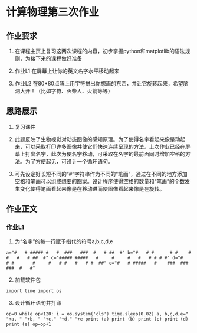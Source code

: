 # 计算物理第三次作业
## 作业要求
1. 在课程主页上复习这两次课程的内容，初步掌握python和matplotlib的语法规则，为接下来的课程做好准备

2. 作业L1 在屏幕上让你的英文名字水平移动起来

3. 作业L2 在80*80点阵上用字符拼出你想画的东西，并让它旋转起来，希望脑洞大开！（比如字符、火柴人、火箭等等）

## 思路展示
1. 复习课件

2. 此题反映了生物视觉对动态图像的感知原理。为了使得名字看起来像是动起来，可以采取打印许多图像并使它们快速连续呈现的方法。上次作业已经在屏幕上打出名字，此次为使名字移动，可采取在名字的最前面同时增加空格的方法。为了方便起见，可设计一个循环语句。

3. 可先设定好长短不同的“#”字符串作为不同的“笔画”，通过在不同的地方添加空格和笔画可以组成想要的图案。设计程序使得空格的数量和“笔画”的个数发生变化使得笔画看起来像是在移动进而使图像看起来像是在旋转。

## 作业正文

### 作业L1
 1. 为“名字”的每一行赋予指代的符号a,b,c,d,e
 
 `a="#   # ##### #   #  ###   ###  #   # ##  #"
  b="#   # #      # #    #     #   #   # ##  #"
  c="##### #####   #     #     #   #   # # # #"
  d="#   # #       #     #   # #   #   # #  ##"
  e="#   # #####   #    ###  ###    ###  #   #"`
 
 2. 加载软件包
 
 `import time
  import os`
 
 3. 设计循环语句并打印

`op=0
 while op<120:
     i = os.system('cls')
     time.sleep(0.02)
     a, b,c,d,e=" "+a, " "+b, " "+c," "+d," "+e
     print (a)
     print (b)
     print (c)
     print (d)
     print (e)
     op=op+1`

